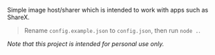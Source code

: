 Simple image host/sharer which is intended to work with apps such as ShareX.

> Rename `config.example.json` to `config.json`, then run `node .`.

*Note that this project is intended for personal use only.*
